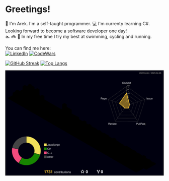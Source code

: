 # Greetings!

:wave: I'm Arek. I'm a self-taught programmer.
:computer: I'm currenty learning C#. Looking forward to become a software developer one day!  
:swimmer: :bike: :runner: In my free time I try my best at swimming, cycling and running.  


<!--- icons: 40x40 --->
<!---
Languages and tech stack: (tech stack or tools?)

![cs](https://user-images.githubusercontent.com/98057823/228654478-862b65a2-9b92-4cf9-8e56-efb4bf2ae58b.png)
![python](https://user-images.githubusercontent.com/98057823/229371862-b768fae7-6876-4296-8034-0862bfa11d8a.png)
![vs](https://user-images.githubusercontent.com/98057823/229372049-5f9f0a95-7b2d-42ea-850b-30ee3ff094b6.png)
![vscode](https://user-images.githubusercontent.com/98057823/229372152-d7d70c9a-6278-4e27-8472-c2cf6408035b.png)
![cpp](https://user-images.githubusercontent.com/98057823/229372330-303cd855-fc23-47ef-9ff7-c97b7dbf6426.png)
--->



<!--- icons: 40x40 --->
You can find me here:  
[![LinkedIn](https://user-images.githubusercontent.com/98057823/208238608-54e3bfff-23a2-4716-a42f-1f7a04860b2b.png)](https://www.linkedin.com/in/arekjg/)
[![CodeWars](https://user-images.githubusercontent.com/98057823/208774875-f3fa5b2c-ab07-4c98-84a3-a5e5a49cd8db.png)](https://www.codewars.com/users/arekjg)

[![GitHub Streak](https://streak-stats.demolab.com?user=arekjg&theme=dark&border_radius=5)](#) [![Top Langs](https://github-readme-stats.vercel.app/api/top-langs/?username=arekjg&theme=dark&layout=compact&langs_count=10)](#)
<!--- (https://git.io/streak-stats) --->
<!--- (https://github.com/anuraghazra/github-readme-stats) --->


![](./profile-3d-contrib/profile-night-rainbow.svg)
